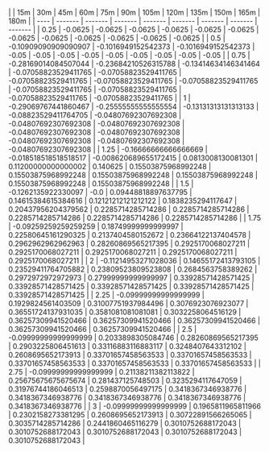 | | 15m | 30m | 45m | 60m | 75m | 90m | 105m | 120m | 135m | 150m | 165m | 180m | 
| ---- | ------- | ------- | ------- | ------- | ------- | ------- | ------- | ------- |
| 0.25 | -0.0625 | -0.0625 | -0.0625 | -0.0625 | -0.0625 | -0.0625 | -0.0625 | -0.0625 | -0.0625 | -0.0625 | -0.0625 | -0.0625 | 
| 0.5 | -0.10909090909090907 | -0.1016949152542373 | -0.1016949152542373 | -0.05 | -0.05 | -0.05 | -0.05 | -0.05 | -0.05 | -0.05 | -0.05 | -0.05 | 
| 0.75 | -0.28169014084507044 | -0.23684210526315788 | -0.13414634146341464 | -0.07058823529411765 | -0.07058823529411765 | -0.07058823529411765 | -0.07058823529411765 | -0.07058823529411765 | -0.07058823529411765 | -0.07058823529411765 | -0.07058823529411765 | -0.07058823529411765 | 
| 1 | -0.29069767441860467 | -0.25555555555555554 | -0.13131313131313133 | -0.08823529411764705 | -0.04807692307692308 | -0.04807692307692308 | -0.04807692307692308 | -0.04807692307692308 | -0.04807692307692308 | -0.04807692307692308 | -0.04807692307692308 | -0.04807692307692308 | 
| 1.25 | -0.16666666666666669 | -0.018518518518518517 | -0.008620689655172415 | 0.0813008130081301 | 0.11200000000000002 | 0.140625 | 0.15503875968992248 | 0.15503875968992248 | 0.15503875968992248 | 0.15503875968992248 | 0.15503875968992248 | 0.15503875968992248 | 
| 1.5 | -0.1262135922330097 | -0.0 | 0.09448818897637795 | 0.14615384615384616 | 0.12121212121212122 | 0.1838235294117647 | 0.20437956204379562 | 0.2285714285714286 | 0.2285714285714286 | 0.2285714285714286 | 0.2285714285714286 | 0.2285714285714286 | 
| 1.75 | -0.09259259259259259 | 0.18749999999999997 | 0.22580645161290325 | 0.2137404580152672 | 0.23664122137404578 | 0.2962962962962963 | 0.28260869565217395 | 0.2925170068027211 | 0.2925170068027211 | 0.2925170068027211 | 0.2925170068027211 | 0.2925170068027211 | 
| 2 | -0.11214953271028036 | 0.14655172413793105 | 0.23529411764705882 | 0.23809523809523808 | 0.2684563758389262 | 0.2972972972972973 | 0.27999999999999997 | 0.33928571428571425 | 0.33928571428571425 | 0.33928571428571425 | 0.33928571428571425 | 0.33928571428571425 | 
| 2.25 | -0.09999999999999999 | 0.1929824561403509 | 0.31007751937984496 | 0.3076923076923077 | 0.36551724137931035 | 0.3581081081081081 | 0.3032258064516129 | 0.36257309941520466 | 0.36257309941520466 | 0.36257309941520466 | 0.36257309941520466 | 0.36257309941520466 | 
| 2.5 | -0.09999999999999999 | 0.2033898305084746 | 0.28260869565217395 | 0.2903225806451613 | 0.33116883116883117 | 0.3248407643312102 | 0.2608695652173913 | 0.33701657458563533 | 0.33701657458563533 | 0.33701657458563533 | 0.33701657458563533 | 0.33701657458563533 | 
| 2.75 | -0.09999999999999999 | 0.21138211382113822 | 0.25675675675675674 | 0.281437125748503 | 0.3235294117647059 | 0.31976744186046513 | 0.2598870056497175 | 0.3418367346938776 | 0.3418367346938776 | 0.3418367346938776 | 0.3418367346938776 | 0.3418367346938776 | 
| 3 | -0.09999999999999999 | 0.1965811965811966 | 0.2302158273381295 | 0.2608695652173913 | 0.30722891566265065 | 0.3035714285714286 | 0.2441860465116279 | 0.3010752688172043 | 0.3010752688172043 | 0.3010752688172043 | 0.3010752688172043 | 0.3010752688172043 | 
